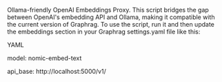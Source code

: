 Ollama-friendly OpenAI Embeddings Proxy. This script bridges the gap between OpenAI's embedding API and Ollama, making it compatible with the current version of Graphrag.
To use the script, run it and then update the embeddings section in your Graphrag settings.yaml file like this:

YAML

model: nomic-embed-text

api_base: http://localhost:5000/v1/

